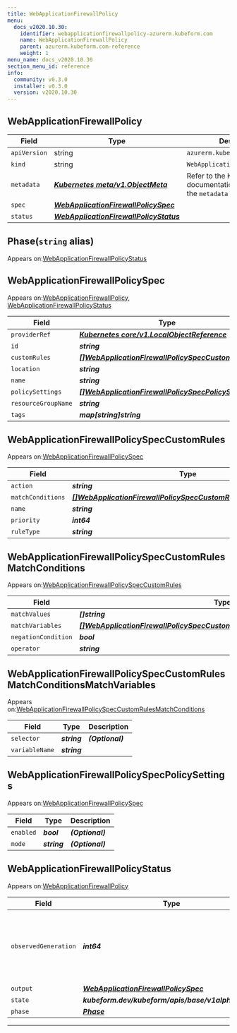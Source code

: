 ```yaml
---
title: WebApplicationFirewallPolicy
menu:
  docs_v2020.10.30:
    identifier: webapplicationfirewallpolicy-azurerm.kubeform.com
    name: WebApplicationFirewallPolicy
    parent: azurerm.kubeform.com-reference
    weight: 1
menu_name: docs_v2020.10.30
section_menu_id: reference
info:
  community: v0.3.0
  installer: v0.3.0
  version: v2020.10.30
---
```


## WebApplicationFirewallPolicy
| Field | Type | Description |
| ------ | ----- | ----------- |
| `apiVersion` | string | `azurerm.kubeform.com/v1alpha1` |
|    `kind` | string | `WebApplicationFirewallPolicy` |
| `metadata` | ***[Kubernetes meta/v1.ObjectMeta](https://v1-18.docs.kubernetes.io/docs/reference/generated/kubernetes-api/v1.18/#objectmeta-v1-meta)***|Refer to the Kubernetes API documentation for the fields of the `metadata` field.|
| `spec` | ***[WebApplicationFirewallPolicySpec](#webapplicationfirewallpolicyspec)***||
| `status` | ***[WebApplicationFirewallPolicyStatus](#webapplicationfirewallpolicystatus)***||
## Phase(`string` alias)

Appears on:[WebApplicationFirewallPolicyStatus](#webapplicationfirewallpolicystatus)

## WebApplicationFirewallPolicySpec

Appears on:[WebApplicationFirewallPolicy](#webapplicationfirewallpolicy), [WebApplicationFirewallPolicyStatus](#webapplicationfirewallpolicystatus)

| Field | Type | Description |
| ------ | ----- | ----------- |
| `providerRef` | ***[Kubernetes core/v1.LocalObjectReference](https://v1-18.docs.kubernetes.io/docs/reference/generated/kubernetes-api/v1.18/#localobjectreference-v1-core)***||
| `id` | ***string***||
| `customRules` | ***[[]WebApplicationFirewallPolicySpecCustomRules](#webapplicationfirewallpolicyspeccustomrules)***| ***(Optional)*** |
| `location` | ***string***||
| `name` | ***string***||
| `policySettings` | ***[[]WebApplicationFirewallPolicySpecPolicySettings](#webapplicationfirewallpolicyspecpolicysettings)***| ***(Optional)*** |
| `resourceGroupName` | ***string***||
| `tags` | ***map[string]string***| ***(Optional)*** |
## WebApplicationFirewallPolicySpecCustomRules

Appears on:[WebApplicationFirewallPolicySpec](#webapplicationfirewallpolicyspec)

| Field | Type | Description |
| ------ | ----- | ----------- |
| `action` | ***string***||
| `matchConditions` | ***[[]WebApplicationFirewallPolicySpecCustomRulesMatchConditions](#webapplicationfirewallpolicyspeccustomrulesmatchconditions)***||
| `name` | ***string***| ***(Optional)*** |
| `priority` | ***int64***||
| `ruleType` | ***string***||
## WebApplicationFirewallPolicySpecCustomRulesMatchConditions

Appears on:[WebApplicationFirewallPolicySpecCustomRules](#webapplicationfirewallpolicyspeccustomrules)

| Field | Type | Description |
| ------ | ----- | ----------- |
| `matchValues` | ***[]string***||
| `matchVariables` | ***[[]WebApplicationFirewallPolicySpecCustomRulesMatchConditionsMatchVariables](#webapplicationfirewallpolicyspeccustomrulesmatchconditionsmatchvariables)***||
| `negationCondition` | ***bool***| ***(Optional)*** |
| `operator` | ***string***||
## WebApplicationFirewallPolicySpecCustomRulesMatchConditionsMatchVariables

Appears on:[WebApplicationFirewallPolicySpecCustomRulesMatchConditions](#webapplicationfirewallpolicyspeccustomrulesmatchconditions)

| Field | Type | Description |
| ------ | ----- | ----------- |
| `selector` | ***string***| ***(Optional)*** |
| `variableName` | ***string***||
## WebApplicationFirewallPolicySpecPolicySettings

Appears on:[WebApplicationFirewallPolicySpec](#webapplicationfirewallpolicyspec)

| Field | Type | Description |
| ------ | ----- | ----------- |
| `enabled` | ***bool***| ***(Optional)*** |
| `mode` | ***string***| ***(Optional)*** |
## WebApplicationFirewallPolicyStatus

Appears on:[WebApplicationFirewallPolicy](#webapplicationfirewallpolicy)

| Field | Type | Description |
| ------ | ----- | ----------- |
| `observedGeneration` | ***int64***| ***(Optional)*** Resource generation, which is updated on mutation by the API Server.|
| `output` | ***[WebApplicationFirewallPolicySpec](#webapplicationfirewallpolicyspec)***| ***(Optional)*** |
| `state` | ***kubeform.dev/kubeform/apis/base/v1alpha1.State***| ***(Optional)*** |
| `phase` | ***[Phase](#phase)***| ***(Optional)*** |
---
